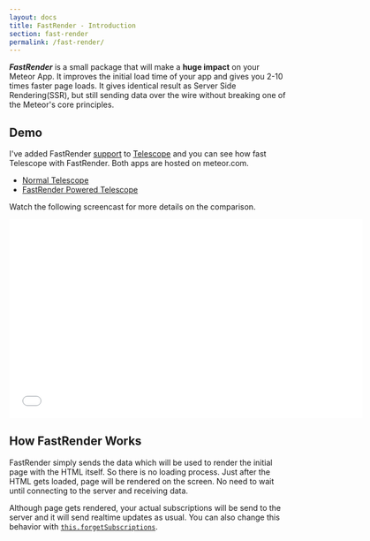 ```yaml
---
layout: docs
title: FastRender - Introduction
section: fast-render
permalink: /fast-render/
---
```


_**FastRender**_ is a small package that will make a **huge impact** on your Meteor App. It improves the initial load time of your app and gives you 2-10 times faster page loads. It gives identical result as Server Side Rendering(SSR), but still sending data over the wire without breaking one of the Meteor's core principles.

## Demo

I've added FastRender [support](https://github.com/arunoda/fast-render-telescope/blob/master/server/fastRender.js) to [Telescope](http://telesc.pe/) and you can see how fast Telescope with FastRender. Both apps are hosted on meteor.com.

* [Normal Telescope](http://oridinary-telescope.meteor.com/)
* [FastRender Powered Telescope](http://fast-render-telescope.meteor.com/)

Watch the following screencast for more details on the comparison.

<iframe width="640" height="360" src="//www.youtube.com/embed/mGcE6UVOqPk?rel=0" frameborder="0" allowfullscreen="1">
</iframe>

## How FastRender Works

FastRender simply sends the data which will be used to render the initial page with the HTML itself. So there is no loading process. Just after the HTML gets loaded, page will be rendered on the screen. No need to wait until connecting to the server and receiving data.

Although page gets rendered, your actual subscriptions will be send to the server and it will send realtime updates as usual. You can also change this behavior with [`this.forgetSubscriptions`](/fast-render/api/#thisforgetsubscriptionssubscriptionlist).
